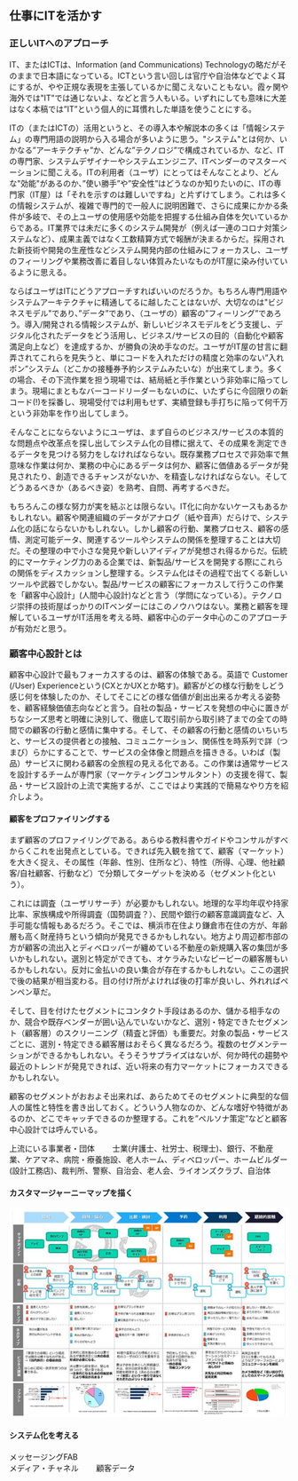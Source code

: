 ## 仕事にITを活かす

### 正しいITへのアプローチ 　

IT、またはICTは、Information (and Communications) Technologyの略だがそのままで日本語になっている。ICTという言い回しは官庁や自治体などでよく耳にするが、やや正規な表現を主張しているかに聞こえないこともない。霞ヶ関や海外では"IT"では通じないよ、などと言う人もいる。いずれにしても意味に大差はなく本稿では”IT”という個人的に耳慣れした単語を使うことにする。 　

ITの（またはICTの）活用というと、その導入本や解説本の多くは「情報システム」の専門用語の説明から入る場合が多いように思う。"システム"とは何か、いかなる”アーキテクチャ”か、どんな”テクノロジ”で構成されているか、など、ITの専門家、システムデザイナーやシステムエンジニア、ITベンダーのマスターベーションに聞こえる。ITの利用者（ユーザ）にとってはそんなことより、どんな"効能"があるのか、”使い勝手”や”安全性”はどうなのか知りたいのに、ITの専門家（IT屋）は「それを示すのは難しいですね」と片ずけてしまう。これは多くの情報システムが、複雑で専門的で一般人に説明困難で、さらに成果にかかる条件が多岐で、その上ユーザの使用感や効能を把握する仕組み自体を欠いているからである。IT業界では未だに多くのシステム開発が（例えば一連のコロナ対策システムなど）、成果主義ではなく工数精算方式で報酬が決まるからだ。採用された新技術や開発の生産性などシステム開発内部の仕組みにフォーカスし、ユーザのフィーリングや業務改善に着目しない体質みたいなものがIT屋に染み付いているように思える。 　

ならばユーザはITにどうアプローチすればいいのだろうか。もちろん専門用語やシステムアーキテクチャに精通してるに越したことはないが、大切なのは"ビジネスモデル"であり、”データ”であり、（ユーザの）顧客の”フィーリング”であろう。導入/開発される情報システムが、新しいビジネスモデルをどう支援し、デジタル化されたデータをどう活用し、ビジネス/サービスの目的（自動化や顧客満足向上など）を達成するか、が勝負の決め手なのだ。ユーザがIT屋の甘言に翻弄されてこれらを見失うと、単にコードを入れただけの精度と効率のない”入れポン”システム（どこかの接種券予約システムみたいな）が出来てしまう。多くの場合、その下流作業を担う現場では、結局紙と手作業という非効率に陥ってしまう。現場にまともなバーコードリーダーもないのに、いたずらに今回限りの新コード(!)を採番し、現場受付では利用もせず、実績登録も手打ちに陥って何千万という非効率を作り出してしまう。　　

そんなことにならないようにユーザは、まず自らのビジネス/サービスの本質的な問題点や改革点を探し出してシステム化の目標に据えて、その成果を測定できるデータを見つける努力をしなければならない。既存業務プロセスで非効率で無意味な作業は何か、業務の中心にあるデータは何か、顧客に価値あるデータが発見されたり、創造できるチャンスがないか、を精査しなければならない。そしてどうあるべきか（あるべき姿）を熟考、自問、再考するべきだ。　　

もちろんこの様な努力が実を結ぶとは限らない。IT化に向かないケースもあるかもしれない。顧客や関連組織のデータがアナログ（紙や音声）だらけで、システム化の話にならないかもしれない。しかし顧客の行動、業務プロセス、顧客の感情、測定可能データ、関連するツールやシステムの関係を整理することは大切だ。その整理の中で小さな発見や新しいアイディアが発想され得るからだ。伝統的にマーケティング力のある企業では、新製品/サービスを開発する際にこれらの関係をディスカッションし整理する。システム化はその過程で出てくる新しいツールや武器でしかない。製品/サービスの顧客にフォーカスして行うこの作業を「顧客中心設計」(人間中心設計)などと言う（学問になっている）。テクノロジ崇拝の技術屋ばっかりのITベンダーにはこのノウハウはない。業務と顧客を理解しているユーザがIT活用を考える時、顧客中心のデータ中心のこのアプローチが有効だと思う。　　

### 顧客中心設計とは  

顧客中心設計で最もフォーカスするのは、顧客の体験である。英語で Customer (/User) Experienceという(CXとかUXとか略す)。顧客がどの様な行動をしどう感じ何を体験したのか、そしてそこにどの様な価値が創出出来るか考える姿勢を、顧客経験価値志向などと言う。自社の製品・サービスを発想の中心に置きがちなシーズ思考と明確に決別して、徹底して取引前から取引終了までの全ての時間での顧客の行動と感情に集中する。そして、その顧客の行動と感情のいちいちと、サービスの提供者との接触、コミュニケーション、関係性を時系列で詳（つまび）らかにすることで、サービスの全体像と問題点を描ききる。いわば（製品）サービスに関わる顧客の全旅程の見える化である。この作業は通常サービスを設計するチームが専門家（マーケティングコンサルタント）の支援を得て、製品・サービス設計の上流で実施するが、ここではより実践的で簡易なやり方を紹介しよう。　　

#### 顧客をプロファイリングする

まず顧客のプロファイリングである。あらゆる教科書やガイドやコンサルがすべからくこれを出発点としている。できれば先入観を捨てて、顧客（マーケット）を大きく捉え、その属性（年齢、性別、住所など）、特性（所得、心理、他社顧客/自社顧客、行動など）で分類してターゲットを決める（セグメント化という）。 　

これには調査（ユーザリサーチ）が必要かもしれない。地理的な平均年収や持家比率、家族構成や所得調査（国勢調査？）、民間や銀行の顧客意識調査など、入手可能な情報もあるだろう。そこでは、横浜市在住より鎌倉市在住の方が、年齢層も高く財産持ちという傾向が発見できるかもしれない。地方より周辺都市部の方が顧客の流出入とディベロッパーが纏めている不動産の新規購入客の集団が多いかもしれない。選別と特定ができても、オケラみたいなピーピーの顧客層もいるかもしれない。反対に金払いの良い集合が存在するかもしれない。ここの選択で後の結果が相当変わる。目の付け所がよければ後の打率が良いし、外れればペンペン草だ。 　

そして、目を付けたセグメントにコンタクト手段はあるのか、儲かる相手なのか、競合や既存ベンダーが囲い込んでいないかなど、選別・特定できたセグメント（顧客層）のスクリーニング（精査と評価）も重要だ。対象の製品・サービスごとに、選別・特定できる顧客層はおそらく異なるだろう。複数のセグメンテーションができるかもしれない。そうそうサプライズはないが、何か時代の趨勢や最近のトレンドが発見できれば、近い将来の有力マーケットにフォーカスできるかもしれない。 　

顧客のセグメントがおおよそ出来れば、あらためてそのセグメントに典型的な個人の属性と特性を書き出しておく。どういう人物なのか、どんな嗜好や特徴があるのか、どこでキャッチできるのか整理する。これを”ペルソナ策定”などと顧客中心設計では呼んでいる。 　

上流にいる事業者・団体　　
士業(弁護士、社労士、税理士)、銀行、不動産業、ケアマネ、病院・療養施設、老人ホーム、ディベロッパー、ホームビルダー(設計工務店)、裁判所、警察、自治会、老人会、ライオンズクラブ、自治体　


#### カスタマージャーニーマップを描く

![CustomerJourneyMap_DL_rev1](CustomerJourneyMap_DL_rev1.jpeg)

#### システム化を考える

メッセージングFAB  
メディア・チャネル　　
顧客データ　　

